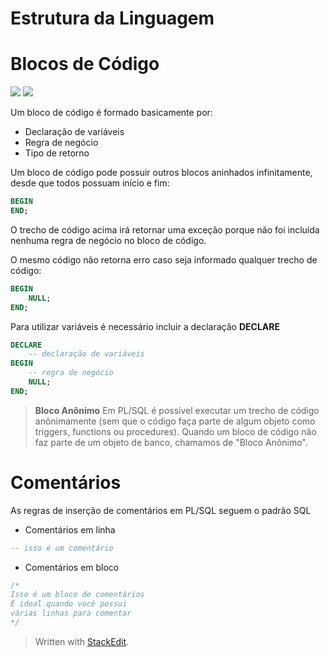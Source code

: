 
Estrutura da Linguagem
===

# Blocos de Código
![](https://img.shields.io/badge/Oracle-11g-red.svg) ![](https://img.shields.io/badge/PostgreSQL-9.0-blue.svg)

Um bloco de código é formado basicamente por:

 - Declaração de variáveis
 - Regra de negócio
 - Tipo de retorno

Um bloco de código pode possuir outros blocos aninhados infinitamente, desde que todos possuam início e fim:
```sql
BEGIN
END;
```
O trecho de código acima irá retornar uma exceção porque não foi incluída nenhuma regra de negócio no bloco de código.

O mesmo código não retorna erro caso seja informado qualquer trecho de código:
```sql
BEGIN
	NULL;
END;
```

Para utilizar variáveis é necessário incluir a declaração **DECLARE**
```sql
DECLARE
	-- declaração de variáveis
BEGIN
	-- regra de negócio
	NULL;
END;
```

> **Bloco Anônimo**
Em PL/SQL é possível executar um trecho de código anônimamente (sem que o código faça parte de algum objeto como triggers, functions ou procedures). 
Quando um bloco de código não faz parte de um objeto de banco, chamamos de "Bloco Anônimo".

# Comentários
As regras de inserção de comentários em PL/SQL seguem o padrão SQL

 - Comentários em linha
```sql
-- isso é um comentário
```
 - Comentários em bloco
```sql
/*
Isso é um bloco de comentários
É ideal quando você possui 
várias linhas para comentar
*/
```

> Written with [StackEdit](https://stackedit.io/).